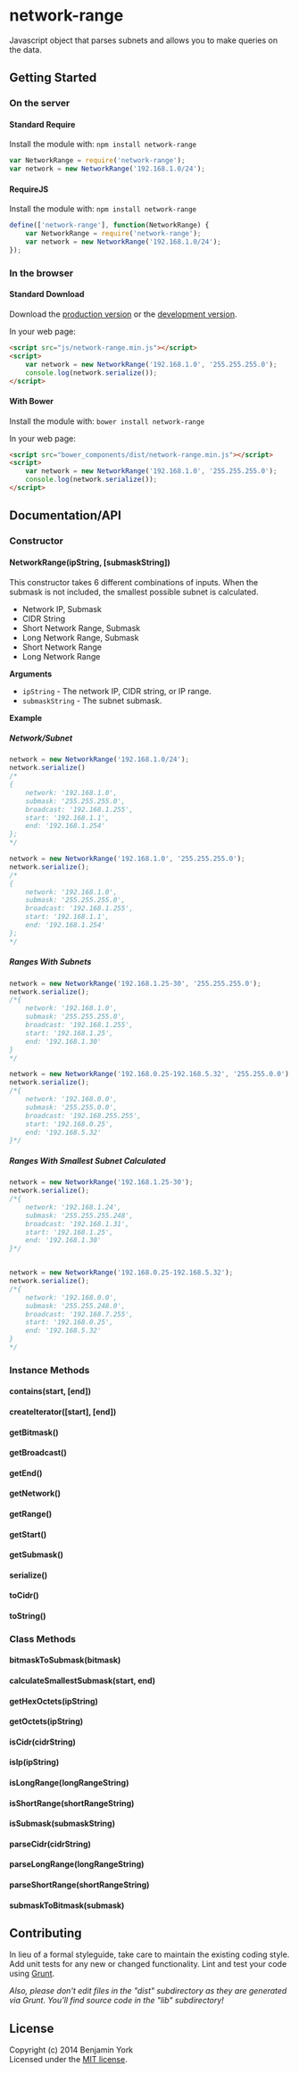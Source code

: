 # network-range

Javascript object that parses subnets and allows you to make queries on the data.

## Getting Started
### On the server
#### Standard Require
Install the module with: `npm install network-range`

```javascript
var NetworkRange = require('network-range');
var network = new NetworkRange('192.168.1.0/24');
```

#### RequireJS
Install the module with: `npm install network-range`

```javascript
define(['network-range'], function(NetworkRange) {
	var NetworkRange = require('network-range');
	var network = new NetworkRange('192.168.1.0/24');
});
```

### In the browser
#### Standard Download
Download the [production version][min] or the [development version][max].

[min]: https://raw.github.com/blyork/network-range/master/dist/network-range.min.js
[max]: https://raw.github.com/blyork/network-range/master/lib/network-range.js

In your web page:

```html
<script src="js/network-range.min.js"></script>
<script>
    var network = new NetworkRange('192.168.1.0', '255.255.255.0');
    console.log(network.serialize());
</script>
```

#### With Bower
Install the module with: `bower install network-range`

In your web page:

```html
<script src="bower_components/dist/network-range.min.js"></script>
<script>
    var network = new NetworkRange('192.168.1.0', '255.255.255.0');
    console.log(network.serialize());
</script>
```

## Documentation/API

### Constructor

#### NetworkRange(ipString, [submaskString])

This constructor takes 6 different combinations of inputs. When the submask is not included, the smallest possible subnet is calculated.

* Network IP, Submask
* CIDR String
* Short Network Range, Submask
* Long Network Range, Submask
* Short Network Range
* Long Network Range

__Arguments__

* `ipString` - The network IP, CIDR string, or IP range.
* `submaskString` - The subnet submask.

__Example__

##### Network/Subnet
```js
network = new NetworkRange('192.168.1.0/24');
network.serialize()
/*
{
	network: '192.168.1.0',
	submask: '255.255.255.0',
	broadcast: '192.168.1.255',
	start: '192.168.1.1',
	end: '192.168.1.254'
};
*/

network = new NetworkRange('192.168.1.0', '255.255.255.0');
network.serialize();
/*
{
    network: '192.168.1.0',
    submask: '255.255.255.0',
    broadcast: '192.168.1.255',
    start: '192.168.1.1',
    end: '192.168.1.254'
};
*/
```

##### Ranges With Subnets
```js
network = new NetworkRange('192.168.1.25-30', '255.255.255.0');
network.serialize();
/*{
    network: '192.168.1.0',
    submask: '255.255.255.0',
    broadcast: '192.168.1.255',
    start: '192.168.1.25',
    end: '192.168.1.30'
}
*/

network = new NetworkRange('192.168.0.25-192.168.5.32', '255.255.0.0');
network.serialize();
/*{
    network: '192.168.0.0',
    submask: '255.255.0.0',
    broadcast: '192.168.255.255',
    start: '192.168.0.25',
    end: '192.168.5.32'
}*/
```

##### Ranges With Smallest Subnet Calculated
```js
network = new NetworkRange('192.168.1.25-30');
network.serialize();
/*{
    network: '192.168.1.24',
    submask: '255.255.255.248',
    broadcast: '192.168.1.31',
    start: '192.168.1.25',
    end: '192.168.1.30'
}*/


network = new NetworkRange('192.168.0.25-192.168.5.32');
network.serialize();
/*{
    network: '192.168.0.0',
    submask: '255.255.248.0',
    broadcast: '192.168.7.255',
    start: '192.168.0.25',
    end: '192.168.5.32'
}
*/
```

### Instance Methods

#### contains(start, [end])

#### createIterator([start], [end])

#### getBitmask()

#### getBroadcast()

#### getEnd()

#### getNetwork()

#### getRange()

#### getStart()

#### getSubmask()

#### serialize()

#### toCidr()

#### toString()

### Class Methods

#### bitmaskToSubmask(bitmask)

#### calculateSmallestSubmask(start, end)

#### getHexOctets(ipString)

#### getOctets(ipString)

#### isCidr(cidrString)

#### isIp(ipString)

#### isLongRange(longRangeString)

#### isShortRange(shortRangeString)

#### isSubmask(submaskString)

#### parseCidr(cidrString)

#### parseLongRange(longRangeString)

#### parseShortRange(shortRangeString)

#### submaskToBitmask(submask)

## Contributing
In lieu of a formal styleguide, take care to maintain the existing coding style. Add unit tests for any new or changed functionality. Lint and test your code using [Grunt](http://gruntjs.com/).

_Also, please don't edit files in the "dist" subdirectory as they are generated via Grunt. You'll find source code in the "lib" subdirectory!_

## License
Copyright (c) 2014 Benjamin York  
Licensed under the [MIT license](https://raw.github.com/blyork/network-range/master/LICENSE).
